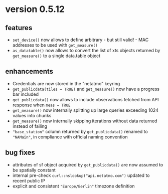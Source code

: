 # version 0.5.12

## features

- `set_device()` now allows to define arbitrary - but still valid! - MAC addresses to be used with `get_measure()`
- `as_datatable()` now allows to convert the list of xts objects returned by `get_measure()` to a single data.table object


## enhancements

- Credentials are now stored in the "netatmo" keyring
- `get_publicdata(tiles = TRUE)` and `get_measure()` now have a progress bar included
- `get_publicdata()` now allows to include observations fetched from API response when `meas = TRUE`
- `get_measure()` now internally splitting up large queries exceeding 1024 values into chunks
- `get_measure()` now internally skipping iterations without data returned instead of failing
- `"base_station"` column returned by `get_publicdata()` renamed to `"NAMain"`, in compliance with official naming convention


## bug fixes 

- attributes of sf object acquired by `get_publicdata()` are now assumed to be spatially constant
- internal pre-check `curl::nslookup("api.netatmo.com")` updated to recent public IP
- explicit and consistent `"Europe/Berlin"` timezone definition 
